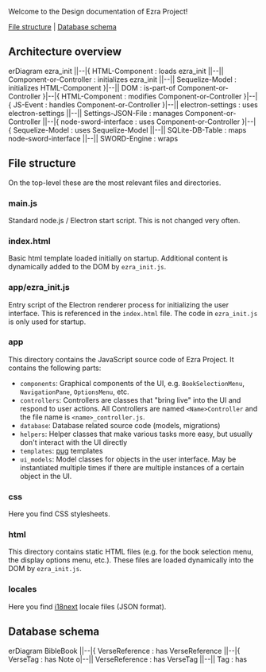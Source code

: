 Welcome to the Design documentation of Ezra Project!

<a href='#file-structure'>File structure</a> | <a href='#db-schema'>Database schema</a>

## Architecture overview

<div class="mermaid">
erDiagram
    ezra_init                 ||--|{    HTML-Component            : loads
    ezra_init                 ||--||    Component-or-Controller   : initializes
    ezra_init                 ||--||    Sequelize-Model           : initializes
    HTML-Component            }|--||    DOM                       : is-part-of
    Component-or-Controller   }|--|{    HTML-Component            : modifies
    Component-or-Controller   }|--|{    JS-Event                  : handles
    Component-or-Controller   }|--||    electron-settings         : uses
    electron-settings         ||--||    Settings-JSON-File        : manages
    Component-or-Controller   ||--|{    node-sword-interface      : uses
    Component-or-Controller   }|--|{    Sequelize-Model           : uses
    Sequelize-Model           ||--||    SQLite-DB-Table           : maps
    node-sword-interface      ||--||    SWORD-Engine              : wraps
</div>

<a name='file-structure'>

## File structure

On the top-level these are the most relevant files and directories.

### main.js

Standard node.js / Electron start script. This is not changed very often.

### index.html

Basic html template loaded initially on startup. Additional content is dynamically added to the DOM by `ezra_init.js`.

### app/ezra_init.js

Entry script of the Electron renderer process for initializing the user interface. This is referenced in the `index.html` file. The code in `ezra_init.js` is only used for startup.

### app

This directory contains the JavaScript source code of Ezra Project. It contains the following parts:

* `components`: Graphical components of the UI, e.g. `BookSelectionMenu`, `NavigationPane`, `OptionsMenu`, etc.
* `controllers`: Controllers are classes that "bring live" into the UI and respond to user actions. All Controllers are named `<Name>Controller` and the file name is `<name>_controller.js`.
* `database`: Database related source code (models, migrations)
* `helpers`: Helper classes that make various tasks more easy, but usually don't interact with the UI directly
* `templates`: [pug](https://pugjs.org/) templates
* `ui_models`: Model classes for objects in the user interface. May be instantiated multiple times if there are multiple instances of a certain object in the UI.

### css

Here you find CSS stylesheets.

### html

This directory contains static HTML files (e.g. for the book selection menu, the display options menu, etc.). These files are loaded dynamically into the DOM by `ezra_init.js`.

### locales

Here you find [i18next](https://www.i18next.com/) locale files (JSON format).

<a name='db-schema'>

## Database schema

<div class="mermaid">
erDiagram
    BibleBook                 ||--|{    VerseReference      : has
    VerseReference            ||--|{    VerseTag            : has
    Note                      o|--||    VerseReference      : has
    VerseTag                  ||--||    Tag                 : has
</div>

<script src="https://unpkg.com/mermaid@8.8.3/dist/mermaid.min.js"></script>